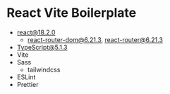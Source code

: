 # React Vite Boilerplate

- react@18.2.0
  - react-router-dom@6.21.3, react-router@6.21.3
- TypeScript@5.1.3
- Vite
- Sass
  - tailwindcss
- ESLint
- Prettier
